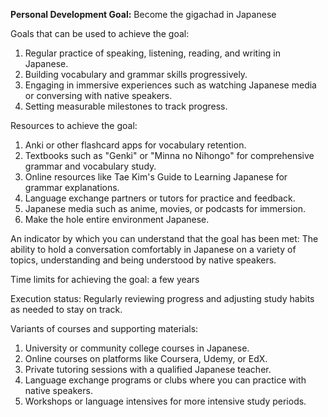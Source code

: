 **Personal Development Goal:** Become the gigachad in Japanese

Goals that can be used to achieve the goal:
1. Regular practice of speaking, listening, reading, and writing in Japanese.
2. Building vocabulary and grammar skills progressively.
3. Engaging in immersive experiences such as watching Japanese media or conversing with native speakers.
4. Setting measurable milestones to track progress.

Resources to achieve the goal:
1. Anki or other flashcard apps for vocabulary retention.
2. Textbooks such as "Genki" or "Minna no Nihongo" for comprehensive grammar and vocabulary study.
3. Online resources like Tae Kim's Guide to Learning Japanese for grammar explanations.
4. Language exchange partners or tutors for practice and feedback.
5. Japanese media such as anime, movies, or podcasts for immersion.
6. Make the hole entire environment Japanese.

An indicator by which you can understand that the goal has been met:
The ability to hold a conversation comfortably in Japanese on a variety of topics, understanding and being understood by native speakers.

Time limits for achieving the goal: a few years

Execution status:
Regularly reviewing progress and adjusting study habits as needed to stay on track.

Variants of courses and supporting materials:
1. University or community college courses in Japanese.
2. Online courses on platforms like Coursera, Udemy, or EdX.
3. Private tutoring sessions with a qualified Japanese teacher.
4. Language exchange programs or clubs where you can practice with native speakers.
5. Workshops or language intensives for more intensive study periods.
